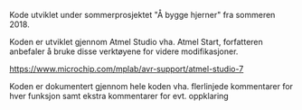 Kode utviklet under sommerprosjektet "Å bygge hjerner" fra sommeren 2018.

Koden er utviklet gjennom Atmel Studio vha. Atmel Start, forfatteren anbefaler å bruke disse verktøyene for videre modifikasjoner.

https://www.microchip.com/mplab/avr-support/atmel-studio-7

Koden er dokumentert gjennom hele koden vha. flerlinjede kommentarer for hver funksjon samt ekstra kommentarer for evt. oppklaring

